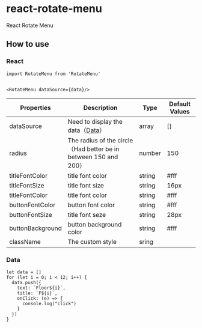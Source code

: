 # react-rotate-menu
React Rotate Menu

## How to use

### React 

````
import RotateMenu from 'RotateMenu'


<RotateMenu dataSource={data}/>

````

Properties  | Description | Type | Default Values
------------- | ------------- | --------------| ------------- 
dataSource  | Need to display the data（[Data](###Data)） | array | []
radius  | The radius of the circle（Had better be in between 150 and 200） | number | 150
titleFontColor | title font color | string | #fff
titleFontSize | title font size | string | 16px
titleFontColor | title font color | string | #fff
buttonFontColor | button font color | string | #fff
buttonFontSize | title font seze | string | 28px
buttonBackground | button background color | string | #fff
className | The custom style | sring |


### Data

````
let data = []
for (let i = 0; i < 12; i++) {
  data.push({
    text: `Floor${i}`,
    title: `F${i}`,
    onClick: (e) => {
      console.log("click")
    }
  })
}
````
